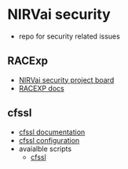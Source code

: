 # NIRVai security

- repo for security related issues

## RACExp

- [NIRVai security project board](https://github.com/orgs/nirv-ai/projects/6/views/1?filterQuery=repo%3A%22nirv-ai%2Fsecurity%22)
- [RACEXP docs](https://github.com/noahehall/theBookOfNoah/blob/master/0current/architectural%20thinking/0racexp.md)

## cfssl

- [cfssl documentation](https://github.com/nirv-ai/docs/tree/main/cfssl)
- [cfssl configuration](https://github.com/nirv-ai/configs/tree/develop/cfssl)
- avaialble scripts
  - [cfssl](https://github.com/nirv-ai/scripts/tree/develop/cloudflare/script.ssl.sh)
